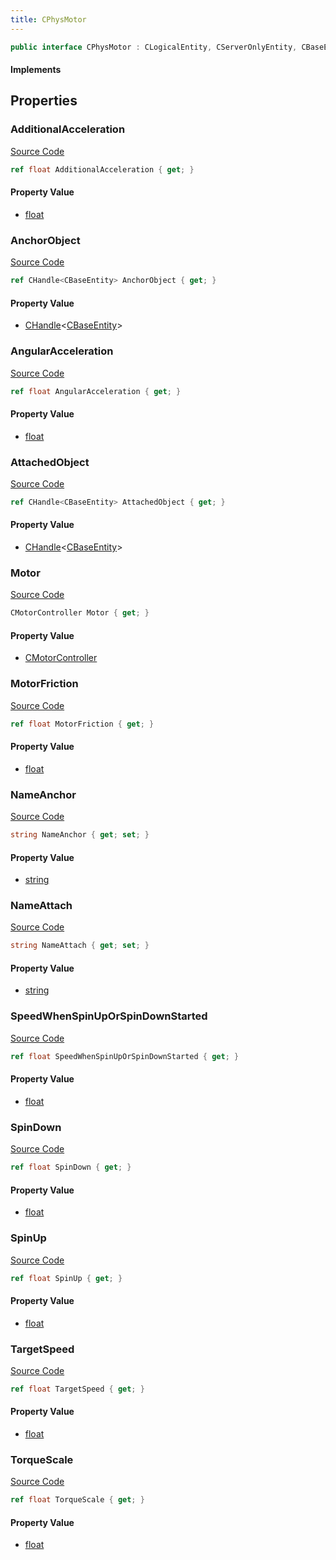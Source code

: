 ```yaml
---
title: CPhysMotor
---
```


```csharp
public interface CPhysMotor : CLogicalEntity, CServerOnlyEntity, CBaseEntity, CEntityInstance, ISchemaClass<CEntityInstance>, ISchemaClass<CBaseEntity>, ISchemaClass<CServerOnlyEntity>, ISchemaClass<CLogicalEntity>, ISchemaClass<CPhysMotor>, ISchemaField, ISchemaClass, INativeHandle
```

#### Implements

## Properties

### AdditionalAcceleration

[Source Code](https://github.com/swiftly-solution/swiftlys2/blob/beta/managed/src/SwiftlyS2.Generated/Schemas/Interfaces/CPhysMotor.cs#L30)

```csharp
ref float AdditionalAcceleration { get; }
```

#### Property Value

- [float](https://learn.microsoft.com/dotnet/api/system.single)

### AnchorObject

[Source Code](https://github.com/swiftly-solution/swiftlys2/blob/beta/managed/src/SwiftlyS2.Generated/Schemas/Interfaces/CPhysMotor.cs#L22)

```csharp
ref CHandle<CBaseEntity> AnchorObject { get; }
```

#### Property Value

- [CHandle](/docs/api/shared/natives/chandle-1)<[CBaseEntity](/docs/api/shared/schemadefinitions/cbaseentity)>

### AngularAcceleration

[Source Code](https://github.com/swiftly-solution/swiftlys2/blob/beta/managed/src/SwiftlyS2.Generated/Schemas/Interfaces/CPhysMotor.cs#L32)

```csharp
ref float AngularAcceleration { get; }
```

#### Property Value

- [float](https://learn.microsoft.com/dotnet/api/system.single)

### AttachedObject

[Source Code](https://github.com/swiftly-solution/swiftlys2/blob/beta/managed/src/SwiftlyS2.Generated/Schemas/Interfaces/CPhysMotor.cs#L20)

```csharp
ref CHandle<CBaseEntity> AttachedObject { get; }
```

#### Property Value

- [CHandle](/docs/api/shared/natives/chandle-1)<[CBaseEntity](/docs/api/shared/schemadefinitions/cbaseentity)>

### Motor

[Source Code](https://github.com/swiftly-solution/swiftlys2/blob/beta/managed/src/SwiftlyS2.Generated/Schemas/Interfaces/CPhysMotor.cs#L40)

```csharp
CMotorController Motor { get; }
```

#### Property Value

- [CMotorController](/docs/api/shared/schemadefinitions/cmotorcontroller)

### MotorFriction

[Source Code](https://github.com/swiftly-solution/swiftlys2/blob/beta/managed/src/SwiftlyS2.Generated/Schemas/Interfaces/CPhysMotor.cs#L28)

```csharp
ref float MotorFriction { get; }
```

#### Property Value

- [float](https://learn.microsoft.com/dotnet/api/system.single)

### NameAnchor

[Source Code](https://github.com/swiftly-solution/swiftlys2/blob/beta/managed/src/SwiftlyS2.Generated/Schemas/Interfaces/CPhysMotor.cs#L18)

```csharp
string NameAnchor { get; set; }
```

#### Property Value

- [string](https://learn.microsoft.com/dotnet/api/system.string)

### NameAttach

[Source Code](https://github.com/swiftly-solution/swiftlys2/blob/beta/managed/src/SwiftlyS2.Generated/Schemas/Interfaces/CPhysMotor.cs#L16)

```csharp
string NameAttach { get; set; }
```

#### Property Value

- [string](https://learn.microsoft.com/dotnet/api/system.string)

### SpeedWhenSpinUpOrSpinDownStarted

[Source Code](https://github.com/swiftly-solution/swiftlys2/blob/beta/managed/src/SwiftlyS2.Generated/Schemas/Interfaces/CPhysMotor.cs#L38)

```csharp
ref float SpeedWhenSpinUpOrSpinDownStarted { get; }
```

#### Property Value

- [float](https://learn.microsoft.com/dotnet/api/system.single)

### SpinDown

[Source Code](https://github.com/swiftly-solution/swiftlys2/blob/beta/managed/src/SwiftlyS2.Generated/Schemas/Interfaces/CPhysMotor.cs#L26)

```csharp
ref float SpinDown { get; }
```

#### Property Value

- [float](https://learn.microsoft.com/dotnet/api/system.single)

### SpinUp

[Source Code](https://github.com/swiftly-solution/swiftlys2/blob/beta/managed/src/SwiftlyS2.Generated/Schemas/Interfaces/CPhysMotor.cs#L24)

```csharp
ref float SpinUp { get; }
```

#### Property Value

- [float](https://learn.microsoft.com/dotnet/api/system.single)

### TargetSpeed

[Source Code](https://github.com/swiftly-solution/swiftlys2/blob/beta/managed/src/SwiftlyS2.Generated/Schemas/Interfaces/CPhysMotor.cs#L36)

```csharp
ref float TargetSpeed { get; }
```

#### Property Value

- [float](https://learn.microsoft.com/dotnet/api/system.single)

### TorqueScale

[Source Code](https://github.com/swiftly-solution/swiftlys2/blob/beta/managed/src/SwiftlyS2.Generated/Schemas/Interfaces/CPhysMotor.cs#L34)

```csharp
ref float TorqueScale { get; }
```

#### Property Value

- [float](https://learn.microsoft.com/dotnet/api/system.single)

